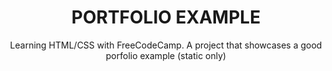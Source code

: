 <h1 align="center">PORTFOLIO EXAMPLE</h1>

<p align="center">Learning HTML/CSS with FreeCodeCamp. A project that showcases a good porfolio example (static only)</p>

